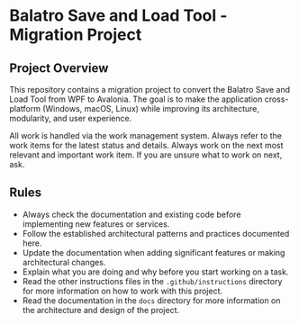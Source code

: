 # Balatro Save and Load Tool - Migration Project

## Project Overview

This repository contains a migration project to convert the Balatro Save and Load Tool from WPF to Avalonia. The goal is to make the application cross-platform (Windows, macOS, Linux) while improving its architecture, modularity, and user experience.

All work is handled via the work management system. Always refer to the work items for the latest status and details. Always work on the next most relevant and important work item. If you are unsure what to work on next, ask.

## Rules

- Always check the documentation and existing code before implementing new features or services.
- Follow the established architectural patterns and practices documented here.
- Update the documentation when adding significant features or making architectural changes.
- Explain what you are doing and why before you start working on a task.
- Read the other instructions files in the `.github/instructions` directory for more information on how to work with this project.
- Read the documentation in the `docs` directory for more information on the architecture and design of the project.